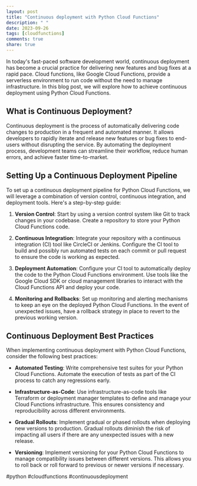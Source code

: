 ```yaml
---
layout: post
title: "Continuous deployment with Python Cloud Functions"
description: " "
date: 2023-09-26
tags: [cloudfunctions]
comments: true
share: true
---
```


In today's fast-paced software development world, continuous deployment has become a crucial practice for delivering new features and bug fixes at a rapid pace. Cloud functions, like Google Cloud Functions, provide a serverless environment to run code without the need to manage infrastructure. In this blog post, we will explore how to achieve continuous deployment using Python Cloud Functions.

## What is Continuous Deployment?

Continuous deployment is the process of automatically delivering code changes to production in a frequent and automated manner. It allows developers to rapidly iterate and release new features or bug fixes to end-users without disrupting the service. By automating the deployment process, development teams can streamline their workflow, reduce human errors, and achieve faster time-to-market.

## Setting Up a Continuous Deployment Pipeline

To set up a continuous deployment pipeline for Python Cloud Functions, we will leverage a combination of version control, continuous integration, and deployment tools. Here's a step-by-step guide:

1. **Version Control**: Start by using a version control system like Git to track changes in your codebase. Create a repository to store your Python Cloud Functions code.

2. **Continuous Integration**: Integrate your repository with a continuous integration (CI) tool like CircleCI or Jenkins. Configure the CI tool to build and possibly run automated tests on each commit or pull request to ensure the code is working as expected.

3. **Deployment Automation**: Configure your CI tool to automatically deploy the code to the Python Cloud Functions environment. Use tools like the Google Cloud SDK or cloud management libraries to interact with the Cloud Functions API and deploy your code.

4. **Monitoring and Rollbacks**: Set up monitoring and alerting mechanisms to keep an eye on the deployed Python Cloud Functions. In the event of unexpected issues, have a rollback strategy in place to revert to the previous working version.

## Continuous Deployment Best Practices

When implementing continuous deployment with Python Cloud Functions, consider the following best practices:

- **Automated Testing**: Write comprehensive test suites for your Python Cloud Functions. Automate the execution of tests as part of the CI process to catch any regressions early.

- **Infrastructure-as-Code**: Use infrastructure-as-code tools like Terraform or deployment manager templates to define and manage your Cloud Functions infrastructure. This ensures consistency and reproducibility across different environments.

- **Gradual Rollouts**: Implement gradual or phased rollouts when deploying new versions to production. Gradual rollouts diminish the risk of impacting all users if there are any unexpected issues with a new release.

- **Versioning**: Implement versioning for your Python Cloud Functions to manage compatibility issues between different versions. This allows you to roll back or roll forward to previous or newer versions if necessary.

#python #cloudfunctions #continuousdeployment